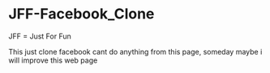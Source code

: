 # JFF-Facebook_Clone

JFF = Just For Fun

This just clone facebook cant do anything from this page, someday maybe i will improve this web page 
